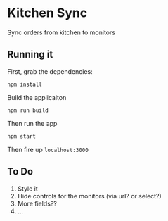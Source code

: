# Kitchen Sync

Sync orders from kitchen to monitors

## Running it

First, grab the dependencies:

    npm install

Build the applicaiton
	
	npm run build

Then run the app

    npm start

Then fire up `localhost:3000`


## To Do

1. Style it
2. Hide controls for the monitors (via url? or select?)
3. More fields??
4. ...